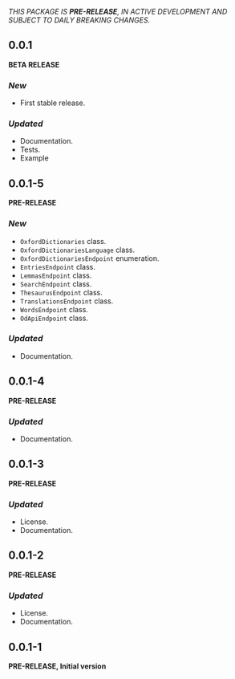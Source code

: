 <!-- 
BSD 3-Clause License
Copyright (c) 2022, GM Consult Pty Ltd
All rights reserved. 
-->

*THIS PACKAGE IS **PRE-RELEASE**, IN ACTIVE DEVELOPMENT AND SUBJECT TO DAILY BREAKING CHANGES.*

## 0.0.1
**BETA RELEASE**

### *New*
* First stable release.

### *Updated*
* Documentation.
* Tests.
* Example


## 0.0.1-5
**PRE-RELEASE**

### *New*
* `OxfordDictionaries` class.
* `OxfordDictionariesLanguage` class.
* `OxfordDictionariesEndpoint` enumeration.
* `EntriesEndpoint` class.
* `LemmasEndpoint` class.
* `SearchEndpoint` class.
* `ThesaurusEndpoint` class.
* `TranslationsEndpoint` class.
* `WordsEndpoint` class.
* `OdApiEndpoint` class.

### *Updated*
* Documentation.

## 0.0.1-4
**PRE-RELEASE**

### *Updated*
* Documentation.

## 0.0.1-3
**PRE-RELEASE**

### *Updated*
* License.
* Documentation.

## 0.0.1-2
**PRE-RELEASE**

### *Updated*
* License.
* Documentation.

## 0.0.1-1
**PRE-RELEASE, Initial version**

<!-- 
### *Breaking changes*
* None

### *New*
* New package

### *Bug fixes*

### *Updated*
* Dependencies.
* Tests.
* Documentation.
* Examples. 
-->